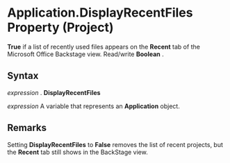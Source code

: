 
# Application.DisplayRecentFiles Property (Project)

 **True** if a list of recently used files appears on the **Recent** tab of the Microsoft Office Backstage view. Read/write **Boolean** .


## Syntax

 _expression_ . **DisplayRecentFiles**

 _expression_ A variable that represents an **Application** object.


## Remarks

Setting  **DisplayRecentFiles** to **False** removes the list of recent projects, but the **Recent** tab still shows in the BackStage view.

